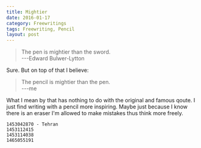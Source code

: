 ```yaml
---
title: Mightier
date: 2016-01-17
category: Freewritings
tags: Freewriting, Pencil
layout: post
---
```


> The pen is mightier than the sword.  
---Edward Bulwer-Lytton

Sure. But on top of that I believe:

> The pencil is mightier than the pen.  
---me 

<!--more-->

What I mean by that has nothing to do with the original and famous qoute. 
I just find writing with a pencil more inspiring. 
Maybe just because I know there is an eraser I'm allowed to make mistakes thus think more freely.

```
1453042870 - Tehran  
1453112415 
1453114038
1465055191
```
